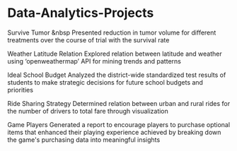 # Data-Analytics-Projects

Survive Tumor &nbsp
Presented reduction in tumor volume for different treatments over the course of trial with the survival rate

Weather Latitude Relation
Explored relation between latitude and weather using ‘openweathermap’ API for mining trends and patterns

Ideal School Budget
Analyzed the district-wide standardized test results of students to make strategic decisions for future school budgets and priorities

Ride Sharing Strategy
Determined relation between urban and rural rides for the number of drivers to total fare through visualization

Game Players
Generated a report to encourage players to purchase optional items that enhanced their playing experience achieved by breaking down the game's purchasing data into meaningful insights
